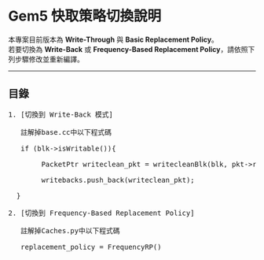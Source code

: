 # Gem5 快取策略切換說明

本專案目前版本為 **Write-Through** 與 **Basic Replacement Policy**。  
若要切換為 **Write-Back** 或 **Frequency-Based Replacement Policy**，請依照下列步驟修改並重新編譯。

---

## 目錄
<pre>
1. [切換到 Write-Back 模式]<br>
   註解掉base.cc中以下程式碼<br>
   if (blk->isWritable()){<br>
 	    PacketPtr writeclean_pkt = writecleanBlk(blk, pkt->req->getDest(), pkt->id);<br>
 	    writebacks.push_back(writeclean_pkt);<br>
  }<br>
2. [切換到 Frequency-Based Replacement Policy] <br>
   註解掉Caches.py中以下程式碼<br>
   replacement_policy = FrequencyRP()<br>
</pre>



